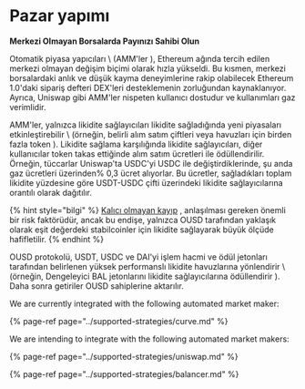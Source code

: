 # Pazar yapımı

**Merkezi Olmayan Borsalarda Payınızı Sahibi Olun**

Otomatik piyasa yapıcıları \ (AMM'ler \), Ethereum ağında tercih edilen merkezi olmayan değişim biçimi olarak hızla yükseldi. Bu kısmen, merkezi borsalardaki anlık ve düşük kayma deneyimlerine rakip olabilecek Ethereum 1.0'daki sipariş defteri DEX'leri desteklemenin zorluğundan kaynaklanıyor. Ayrıca, Uniswap gibi AMM'ler nispeten kullanıcı dostudur ve kullanımları gaz verimlidir.

AMM'ler, yalnızca likidite sağlayıcıları likidite sağladığında yeni piyasaları etkinleştirebilir \ (örneğin, belirli alım satım çiftleri veya havuzları için birden fazla token \). Likidite sağlama karşılığında likidite sağlayıcıları, diğer kullanıcılar token takas ettiğinde alım satım ücretleri ile ödüllendirilir. Örneğin, tüccarlar Uniswap'ta USDC'yi USDC ile değiştirdiklerinde, şu anda gaz ücretleri üzerinden% 0,3 ücret alıyorlar. Bu ücretler, sağladıkları toplam likidite yüzdesine göre USDT-USDC çifti üzerindeki likidite sağlayıcılarına orantılı olarak dağıtılır.

{% hint style="bilgi" %}
[Kalıcı olmayan kayıp](https://medium.com/@pintail/uniswap-a-good-deal-for-liquidity-providers-104c0b6816f2) , anlaşılması gereken önemli bir risk faktörüdür, ancak bu endişe, yalnızca OUSD tarafından yaklaşık olarak eşit değerdeki stabilcoinler için likidite sağlayarak büyük ölçüde hafifletilir.
{% endhint %}

OUSD protokolü, USDT, USDC ve DAI'yi işlem hacmi ve ödül jetonları tarafından belirlenen yüksek performanslı likidite havuzlarına yönlendirir \ (örneğin, Dengeleyici BAL jetonlarını likidite sağlayıcılarına ödüllendirir \). Daha sonra getiriler OUSD sahiplerine aktarılır.

We are currently integrated with the following automated market maker:

{% page-ref page="../supported-strategies/curve.md" %}

We are intending to integrate with the following automated market makers:

{% page-ref page="../supported-strategies/uniswap.md" %}

{% page-ref page="../supported-strategies/balancer.md" %}





